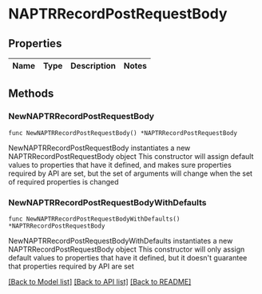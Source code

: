 # NAPTRRecordPostRequestBody

## Properties

Name | Type | Description | Notes
------------ | ------------- | ------------- | -------------

## Methods

### NewNAPTRRecordPostRequestBody

`func NewNAPTRRecordPostRequestBody() *NAPTRRecordPostRequestBody`

NewNAPTRRecordPostRequestBody instantiates a new NAPTRRecordPostRequestBody object
This constructor will assign default values to properties that have it defined,
and makes sure properties required by API are set, but the set of arguments
will change when the set of required properties is changed

### NewNAPTRRecordPostRequestBodyWithDefaults

`func NewNAPTRRecordPostRequestBodyWithDefaults() *NAPTRRecordPostRequestBody`

NewNAPTRRecordPostRequestBodyWithDefaults instantiates a new NAPTRRecordPostRequestBody object
This constructor will only assign default values to properties that have it defined,
but it doesn't guarantee that properties required by API are set


[[Back to Model list]](../README.md#documentation-for-models) [[Back to API list]](../README.md#documentation-for-api-endpoints) [[Back to README]](../README.md)


